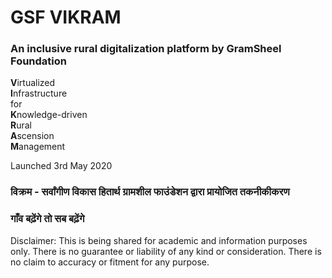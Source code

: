 # GSF VIKRAM
### An inclusive rural digitalization platform by GramSheel Foundation

<b>V</b>irtualized         <br>
<b>I</b>nfrastructure      <br>
    for                    <br>
<b>K</b>nowledge-driven    <br> 
<b>R</b>ural               <br>
<b>A</b>scension           <br>
<b>M</b>anagement          <br>

Launched 3rd May 2020

### विक्रम - सर्वांगीण विकास हितार्थ ग्रामशील फाउंडेशन द्वारा प्रायोजित तकनीकीकरण

### गाँव बढ़ेंगे तो सब बढ़ेंगे

Disclaimer: This is being shared for academic and information purposes only. There is no guarantee or liability of any kind or consideration. There is no claim to accuracy or fitment for any purpose.
